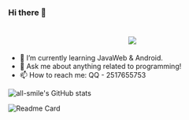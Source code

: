 ### Hi there 👋

<h1 align="center"> <a href="https://sunguoqi.com/"> <img src="https://readme-typing-svg.herokuapp.com/?lines=小魏同学祝你工作愉快!&center=true&size=27"> </a> </h1>

- 🌱 I’m currently learning JavaWeb & Android.
- 💬 Ask me about anything related to programming!
- 📫 How to reach me: QQ - 2517655753

![all-smile's GitHub stats](https://github-readme-stats.vercel.app/api?username=zechaowei&show_icons=true&theme=tokyonight)

![Readme Card](https://github-readme-stats.vercel.app/api/pin/?username=zechaowei&repo=zechaowei.github.io)

<!-- 热门语言卡片显示了 GitHub 用户常用的编程语言 --> <!-- [![Top Langs](https://github-readme-stats.vercel.app/api/top-langs/?username=zechaowei)](https://github.com/zechaowei/idea-demo/tree/master) -->



